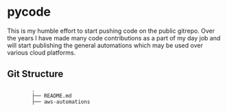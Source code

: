 # pycode

This is my humble effort to start pushing code on the public gitrepo. Over the years I have made many code contributions
as a part of my day job and will start publishing the general automations which may be used over various cloud platforms.

## Git Structure

            .
            ├── README.md
            ├── aws-automations
            